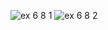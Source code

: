 ![ex 6 8 1](https://github.com/65030034/03376836-OOP-2566-Lab-06/assets/144875017/0e6e8f10-4662-4287-bb71-947f98a0ab71)
![ex 6 8 2](https://github.com/65030034/03376836-OOP-2566-Lab-06/assets/144875017/bd03f46b-14b0-4ca1-8f12-d4af078a9f20)
